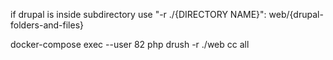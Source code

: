 if drupal is inside subdirectory use "-r ./{DIRECTORY NAME}":
web/{drupal-folders-and-files}

docker-compose exec --user 82 php drush -r ./web cc all

